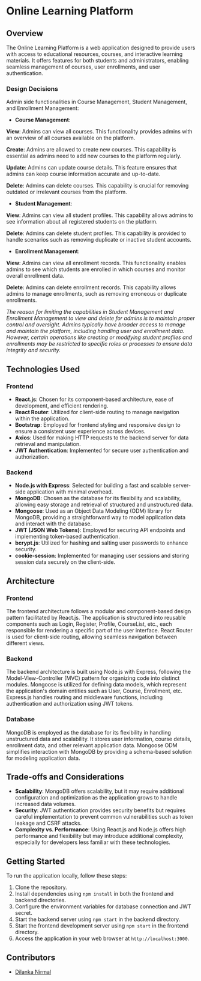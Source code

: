 
# Online Learning Platform

## Overview
The Online Learning Platform is a web application designed to provide users with access to educational resources, courses, and interactive learning materials. It offers features for both students and administrators, enabling seamless management of courses, user enrollments, and user authentication.

### Design Decisions
Admin side functionalities in Course Management, Student Management, and Enrollment Management:

- **Course Management**:

**View**: Admins can view all courses. This functionality provides admins with an overview of all courses available on the platform.

**Create**: Admins are allowed to create new courses. This capability is essential as admins need to add new courses to the platform regularly.

**Update**: Admins can update course details. This feature ensures that admins can keep course information accurate and up-to-date.

**Delete**: Admins can delete courses. This capability is crucial for removing outdated or irrelevant courses from the platform.

- **Student Management**:

**View**: Admins can view all student profiles. This capability allows admins to see information about all registered students on the platform.

**Delete**: Admins can delete student profiles. This capability is provided to handle scenarios such as removing duplicate or inactive student accounts.

- **Enrollment Management**:

**View**: Admins can view all enrollment records. This functionality enables admins to see which students are enrolled in which courses and monitor overall enrollment data.

**Delete**: Admins can delete enrollment records. This capability allows admins to manage enrollments, such as removing erroneous or duplicate enrollments.

*The reason for limiting the capabilities in Student Management and Enrollment Management to view and delete for admins is to maintain proper control and oversight. Admins typically have broader access to manage and maintain the platform, including handling user and enrollment data. However, certain operations like creating or modifying student profiles and enrollments may be restricted to specific roles or processes to ensure data integrity and security.*

## Technologies Used
### Frontend
- **React.js**: Chosen for its component-based architecture, ease of development, and efficient rendering.
- **React Router**: Utilized for client-side routing to manage navigation within the application.
- **Bootstrap**: Employed for frontend styling and responsive design to ensure a consistent user experience across devices.
- **Axios**: Used for making HTTP requests to the backend server for data retrieval and manipulation.
- **JWT Authentication**: Implemented for secure user authentication and authorization.

### Backend
- **Node.js with Express**: Selected for building a fast and scalable server-side application with minimal overhead.
- **MongoDB**: Chosen as the database for its flexibility and scalability, allowing easy storage and retrieval of structured and unstructured data.
- **Mongoose**: Used as an Object Data Modeling (ODM) library for MongoDB, providing a straightforward way to model application data and interact with the database.
- **JWT (JSON Web Tokens)**: Employed for securing API endpoints and implementing token-based authentication.
- **bcrypt.js**: Utilized for hashing and salting user passwords to enhance security.
- **cookie-session**: Implemented for managing user sessions and storing session data securely on the client-side.

## Architecture
### Frontend
The frontend architecture follows a modular and component-based design pattern facilitated by React.js. The application is structured into reusable components such as Login, Register, Profile, CourseList, etc., each responsible for rendering a specific part of the user interface. React Router is used for client-side routing, allowing seamless navigation between different views.

### Backend
The backend architecture is built using Node.js with Express, following the Model-View-Controller (MVC) pattern for organizing code into distinct modules. Mongoose is utilized for defining data models, which represent the application's domain entities such as User, Course, Enrollment, etc. Express.js handles routing and middleware functions, including authentication and authorization using JWT tokens.

### Database
MongoDB is employed as the database for its flexibility in handling unstructured data and scalability. It stores user information, course details, enrollment data, and other relevant application data. Mongoose ODM simplifies interaction with MongoDB by providing a schema-based solution for modeling application data.

## Trade-offs and Considerations
- **Scalability**: MongoDB offers scalability, but it may require additional configuration and optimization as the application grows to handle increased data volumes.
- **Security**: JWT authentication provides security benefits but requires careful implementation to prevent common vulnerabilities such as token leakage and CSRF attacks.
- **Complexity vs. Performance**: Using React.js and Node.js offers high performance and flexibility but may introduce additional complexity, especially for developers less familiar with these technologies.

## Getting Started
To run the application locally, follow these steps:
1. Clone the repository.
2. Install dependencies using `npm install` in both the frontend and backend directories.
3. Configure the environment variables for database connection and JWT secret.
4. Start the backend server using `npm start` in the backend directory.
5. Start the frontend development server using `npm start` in the frontend directory.
6. Access the application in your web browser at `http://localhost:3000`.

## Contributors
- [Dilanka Nirmal](https://github.com/Dilanka-Nirmal)


